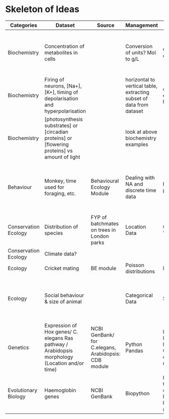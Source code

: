 # Skeleton of Ideas

Categories | Dataset | Source | Management | Visualisation | Analysis | Packages | Comments |
--- | --- |--- |--- |--- |--- |--- |--- |
Biochemistry | Concentration of metabolites in cells| | Conversion of units? Mol to g/L | Concentration over time | Model fitting of concentration curves, t test between different cells? | Numpy/Scipy, ggplot | I dont really know whats there in Biochemistry... |
Biochemistry | Firing of neurons, [Na+], [K+], timing of depolarisation and hyperpolarisation | | horizontal to vertical table, extracting subset of data from dataset| concentration over time, barplots | threshold of NA+/K+ required for firing of neurons | 
Biochemistry | [photosynthesis substrates] or [circadian proteins] or [flowering proteins] vs amount of light || look at above biochemistry examples |
Behaviour | Monkey, time used for foraging, etc. | Behavioural Ecology Module | Dealing with NA and discrete time data | barplots or pie charts? | In the BE prac : if parvorders, age, species, social grouping affects behaviour | might want to do something different from BE module...
Conservation Ecology | Distribution of species | FYP of batchmates on trees in London parks| Location Data | Contour plots ? | any particular species more abundant..? |
Conservation Ecology | Climate data?
Ecology | Cricket mating | BE module | Poisson distributions | Barplots | t-test | |thinking up in process|
Ecology | Social behaviour & size of animal | | Categorical Data | Scatterplots | Do smaller animals tend to grp together more than larger animals? | | |
Genetics | Expression of Hox genes/ C. elegans Ras pathway / Arabidopsis morphology (Location and/or time) | NCBI GenBank/ for C.elegans, Arabidopsis: CDB module  | Python Pandas | Distance Matrix & Heatmap, Gene expression network | Cluster Analysis || might be too complicated
Evolutionary Biology | Haemoglobin genes | NCBI GenBank | Biopython | Phylogenetic tree of organisms based on haemoglobin genes ||| We might have done this in some module I cant remember where.|


